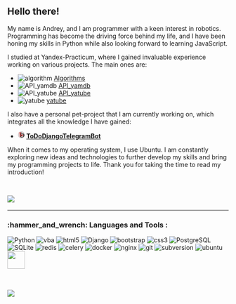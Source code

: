 <h2>Hello there!</h2>
<p>My name is Andrey, and I am programmer with a keen interest in robotics. Programming has become the driving force behind my life, and I have been honing my skills in Python while also looking forward to learning JavaScript.</p>
<p>I studied at Yandex-Practicum, where I gained invaluable experience working on various projects. The main ones are:</p>
<ul>
  <li>
  <img src="https://img.icons8.com/external-becris-lineal-color-becris/64/null/external-algorithm-coding-programming-becris-lineal-color-becris.png" alt="algorithm" width="16 height="16" />
  <a href="https://github.com/exp-ext/algorithms">Algorithms</a> 
  </li>
<li>
   <img src="https://img.icons8.com/clouds/100/null/api.png" alt="API_yamdb" width="16 height="16" />
   <a href="https://github.com/exp-ext/infra_sp2">API_yamdb</a></li>
<li>
  <img src="https://img.icons8.com/external-smashingstocks-flat-smashing-stocks/66/null/external-API-cyber-security-and-ai-smashingstocks-flat-smashing-stocks.png" alt="API_yatube" width="16 height="16" />
  <a href="https://github.com/exp-ext/api_final_yatube">API_yatube</a>
 </li>
<li>
  <img src="https://github.com/exp-ext/yatube/blob/main/yatube/static/img/fav/favicon-32x32.png" alt="yatube" width="16 height="16" />
  <a href="https://github.com/exp-ext/yatube">yatube</a>
</li>
</ul>
<p>I also have a personal pet-project that I am currently working on, which integrates all the knowledge I have gained:</p>
<ul>
<li>
  <strong>  
    <img src="https://github.com/exp-ext/ToDoDjangoTelBot/blob/master/todo/static/img/fav/favicon-32x32.png" alt="todo" width="16 height="16" />
    <a href="https://github.com/exp-ext/ToDoDjangoTelBot">ToDoDjangoTelegramBot</a>
  </strong>
</li>
</ul>

<p>When it comes to my operating system, I use Ubuntu. I am constantly exploring new ideas and technologies to further develop my skills and bring my programming projects to life. Thank you for taking the time to read my introduction!</p>

<p>&nbsp;</p>
<a href="https://t.me/Borokin" target="_blank" rel="noopener"><img src="https://img.shields.io/badge/Telegram-Messaging-blue" /></a>

<hr />
<h3> :hammer_and_wrench: Languages and Tools : </h3>
<p>
  <img src="https://cdn.jsdelivr.net/gh/devicons/devicon/icons/python/python-original-wordmark.svg" alt="Python" width="40" height="40" />
  <img src="https://cdn3.iconfinder.com/data/icons/flat-design-development-set-1/24/file-type-vba-512.png" alt="vba" width="40" height="40"  />
  <img src="https://cdn.jsdelivr.net/gh/devicons/devicon/icons/html5/html5-original-wordmark.svg" alt="html5" width="40" height="40" />
  <img src="https://cdn.jsdelivr.net/gh/devicons/devicon/icons/django/django-plain.svg" alt="Django" width="40" height="40" />
  <img src="https://cdn.jsdelivr.net/gh/devicons/devicon/icons/bootstrap/bootstrap-original-wordmark.svg" alt="bootstrap" width="40" height="40" />
  <img src="https://cdn.jsdelivr.net/gh/devicons/devicon/icons/css3/css3-original-wordmark.svg" alt="css3" width="40" height="40" />
  <img src="https://cdn.jsdelivr.net/gh/devicons/devicon/icons/postgresql/postgresql-original-wordmark.svg" alt="PostgreSQL" width="40" height="40"  />
  <img src="https://cdn.jsdelivr.net/gh/devicons/devicon/icons/sqlite/sqlite-original-wordmark.svg" alt="SQLite" width="40" height="40" />
  <img src="https://cdn.jsdelivr.net/gh/devicons/devicon/icons/redis/redis-original-wordmark.svg" alt="redis" width="40" height="40" />
  <img src="https://new.nightdeveloper.net/wp-content/uploads/2017/02/celery_512-512x400.png" alt="celery" width="50" height="40"/>
  <img src="https://cdn.jsdelivr.net/gh/devicons/devicon/icons/docker/docker-original-wordmark.svg" alt="docker" width="40" height="40" />
  <img src="https://cdn.jsdelivr.net/gh/devicons/devicon/icons/nginx/nginx-original.svg"  alt="nginx" width="40" height="40" />
  <img src="https://cdn.jsdelivr.net/gh/devicons/devicon/icons/git/git-original-wordmark.svg" alt="git" width="40" height="40"  />
  <img src="https://cdn.jsdelivr.net/gh/devicons/devicon/icons/subversion/subversion-original.svg" alt="subversion" width="40" height="40"  />
  <img src="https://cdn.jsdelivr.net/gh/devicons/devicon/icons/ubuntu/ubuntu-plain-wordmark.svg" alt="ubuntu" width="40" height="40"  />
  <img src="https://cdn.jsdelivr.net/gh/devicons/devicon/icons/bash/bash-original.svg" "bash" width="40" height="40" />          
</p>   
          

<p>&nbsp;</p>

![](https://github-profile-summary-cards.vercel.app/api/cards/profile-details?username=exp-ext&amp;theme=solarized_dark)

